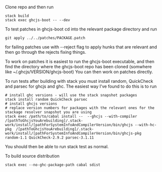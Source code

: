 Clone repo and then run
    
    stack build
    stack exec ghcjs-boot -- --dev


To test patches in ghcjs-boot cd into the relevant package directory and run
    
    git apply ../../patches/PACKAGE.patch 

for failing patches use with  --reject flag to apply hunks that are relevant and then go through the rejects fixing things.

To work on patches it is easiest to run the ghcjs-boot executable, and then find the directory where the ghcjs-boot repo has been cloned (somwhere like ~/.ghcjs/VERSION/ghcjs-boot) You can then work on patches directly.

 To run tests after building with stack you must install random, QuickCheck and parsec for ghcjs and ghc. The easiest way I've found to do this is to run

    # install ghc versions - will use the stack snapshot packages
    stack install random QuickCheck parsec 
    # install ghcjs versions
    # replace version numbers for packages with the relevant ones for the stackage resolver snapshot you are using
    stack exec /path/to/cabal install --  --ghcjs --with-compiler /[pathToGhcjsYouArebuilding]/.stack-work/install/[pathForSystemInfoAndCompilerVersion/bin/ghcjs --with-hc-pkg  /[pathToGhcjsYouArebuilding]/.stack-work/install/[pathForSystemInfoAndCompilerVersion/bin/ghcjs-pkg random-1.1 QuickCheck-2.9.2 parsec-3.1.11 

You should then be able to run stack test as normal.

To build source distribution

    stack exec --no-ghc-package-path cabal sdist
